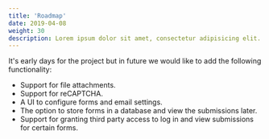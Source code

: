 ```yaml
---
title: 'Roadmap'
date: 2019-04-08
weight: 30
description: Lorem ipsum dolor sit amet, consectetur adipisicing elit. Doloremque corporis voluptates, omnis porro quas adipisci, deleniti maxime eaque possimus nostrum nulla et illo earum ex minus aliquid reiciendis odit rem.
---
```


It's early days for the project but in future we would like to add the following functionality:

* Support for file attachments.
* Support for reCAPTCHA.
* A UI to configure forms and email settings.
* The option to store forms in a database and view the submissions later.
* Support for granting third party access to log in and view submissions for certain forms.
